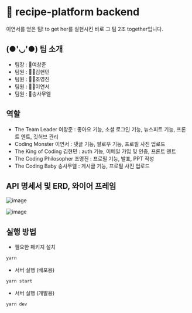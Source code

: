 # 🍦 recipe-platform backend

이연서를 얻은 팀! to get her를 실현시킨 바로 그 팀 2조 together입니다.

## (●'◡'●) 팀 소개
- 팀장 : 🤴여창준
- 팀원 : 👨‍🎓김현민
- 팀원 : 👨‍🎓조영진
- 팀원 : 👩‍🎓이연서
- 팀원 : 👶송사무엘

## 역할
- The Team Leader        여창준 : 좋아요 기능, 소셜 로그인 기능, 뉴스피트 기능, 프론트 엔트, 깃허브 관리
- Coding Monster         이연서 : 댓글 기능, 팔로우 기능, 프로필 사진 업로드
- The King of Coding     김현민 : auth 기능, 이메일 가입 및 인증, 프론트 엔트
- The Coding Philosopher 조영진 : 프로필 기능, 발표, PPT 작성
- The Coding Baby      송사무엘 : 게시글 기능, 프로필 사진 업로드 

## API 명세서 및 ERD, 와이어 프레임 
![image](https://github.com/lunaradio24/recipe-platform/assets/167057062/bff6eb84-c42b-4845-a6f1-0465b10d54fe)

![image](https://github.com/lunaradio24/recipe-platform/assets/167057062/d6789828-d051-4367-a151-edc79f2e5e30)



## 실행 방법

- 필요한 패키지 설치

```sh
yarn
```

- 서버 실행 (배포용)

```sh
yarn start
```

- 서버 실행 (개발용)

```sh
yarn dev
```
